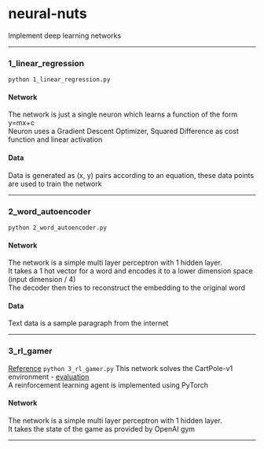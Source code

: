 # neural-nuts
Implement deep learning networks
<hr>

### 1_linear_regression
`python 1_linear_regression.py`

#### Network
The network is just a single neuron which learns a function of the form y=mx+c<br>
Neuron uses a Gradient Descent Optimizer, Squared Difference as cost function and linear activation

#### Data
Data is generated as (x, y) pairs according to an equation, these data points are used to train the network
<hr>

### 2_word_autoencoder
`python 2_word_autoencoder.py`

#### Network
The network is a simple multi layer perceptron with 1 hidden layer.<br>
It takes a 1 hot vector for a word and encodes it to a lower dimension space (input dimension / 4)<br>
The decoder then tries to reconstruct the embedding to the original word

#### Data
Text data is a sample paragraph from the internet
<hr>

### 3_rl_gamer
[Reference](https://github.com/pytorch/examples/blob/master/reinforcement_learning/reinforce.py)
`python 3_rl_gamer.py`
This network solves the CartPole-v1 environment - [evaluation](https://gym.openai.com/evaluations/eval_36Cos6YGTbefVLyPH5VlMA)<br>
A reinforcement learning agent is implemented using PyTorch

#### Network
The network is a simple multi layer perceptron with 1 hidden layer.<br>
It takes the state of the game as provided by OpenAI gym<br>
<hr>
